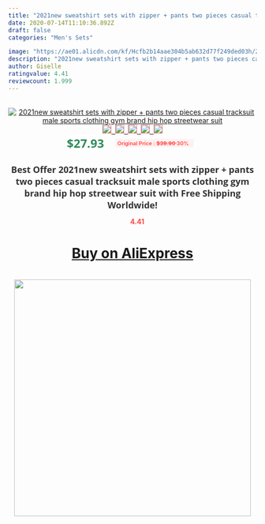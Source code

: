 ```yaml
---
title: "2021new sweatshirt sets with zipper + pants two pieces casual tracksuit male sports clothing gym brand hip hop streetwear suit"
date: 2020-07-14T11:10:36.892Z
draft: false
categories: "Men's Sets"

image: "https://ae01.alicdn.com/kf/Hcfb2b14aae304b5ab632d77f249ded03h/2021new-sweatshirt-sets-with-zipper-pants-two-pieces-casual-tracksuit-male-sports-clothing-gym-brand-hip.jpg"
description: "2021new sweatshirt sets with zipper + pants two pieces casual tracksuit male sports clothing gym brand hip hop streetwear suit"
author: Giselle
ratingvalue: 4.41
reviewcount: 1.999
---
```

<br>
<div style="text-align: center;">
<a href="https://s.click.aliexpress.com/e/_9ydljn" target="_blank" rel="nofollow noopener noreferrer"><img alt="2021new sweatshirt sets with zipper + pants two pieces casual tracksuit male sports clothing gym brand hip hop streetwear suit" class="magnifier-image" src="https://ae01.alicdn.com/kf/Hcfb2b14aae304b5ab632d77f249ded03h/2021new-sweatshirt-sets-with-zipper-pants-two-pieces-casual-tracksuit-male-sports-clothing-gym-brand-hip.jpg_640x640.jpg">
<br>
<img style="border:1px solid salmon" src="https://ae01.alicdn.com/kf/Hcfb2b14aae304b5ab632d77f249ded03h/2021new-sweatshirt-sets-with-zipper-pants-two-pieces-casual-tracksuit-male-sports-clothing-gym-brand-hip.jpg_120x120.jpg">&nbsp;&nbsp;<img style="border:1px solid salmon" src="https://ae01.alicdn.com/kf/H5605d13074094ec8ac7ec09a911c9ce9x/2021new-sweatshirt-sets-with-zipper-pants-two-pieces-casual-tracksuit-male-sports-clothing-gym-brand-hip.jpg_120x120.jpg">&nbsp;&nbsp;<img style="border:1px solid salmon" src="https://ae01.alicdn.com/kf/Hfc45207229bf4994bc62cd117a4c1309m/2021new-sweatshirt-sets-with-zipper-pants-two-pieces-casual-tracksuit-male-sports-clothing-gym-brand-hip.jpg_120x120.jpg">&nbsp;&nbsp;<img style="border:1px solid salmon" src="https://ae01.alicdn.com/kf/H99211899b85f43d5a48b51de3b05a3ddX/2021new-sweatshirt-sets-with-zipper-pants-two-pieces-casual-tracksuit-male-sports-clothing-gym-brand-hip.jpg_120x120.jpg">&nbsp;&nbsp;<img style="border:1px solid salmon" src="https://ae01.alicdn.com/kf/H38960089c4174618aa83e08bf4924b40u/2021new-sweatshirt-sets-with-zipper-pants-two-pieces-casual-tracksuit-male-sports-clothing-gym-brand-hip.jpg_120x120.jpg"></a></div><br0>
<div style="text-align: center;"><span style="background-color: white; border: 0px; box-sizing: border-box; color: seagreen; display: inline-block; font-family: &quot;open sans&quot; , &quot;arial&quot; , &quot;helvetica&quot; , sans-serif , &quot;heiti&quot;; font-size: 24px; font-stretch: inherit; font-weight: 700; line-height: inherit; margin: 0px 10px 0px 0px; padding: 0px; vertical-align: middle;">$27.93 </span>
<span style="background: rgb(255 , 241 , 241); border-radius: 3px; border: 0px; box-sizing: border-box; color: #ff4747; display: inline-block; font-family: inherit; font-size: 12px; font-stretch: inherit; font-style: inherit; font-variant: inherit; font-weight: 600; line-height: inherit; margin: 0px; padding: 2px 5px; transform: scale(0.9); vertical-align: middle;">Original Price : <b style="text-decoration: line-through;">$39.90 </b> 30%&nbsp;&nbsp;</span></div>
<h1 style="color: #333333; display: inline-block; font-family: &quot;open sans&quot; , &quot;arial&quot; , &quot;helvetica&quot; , sans-serif , &quot;heiti&quot;; font-size: 18px; font-stretch: inherit; font-weight: 700; text-align: center;">Best Offer 2021new sweatshirt sets with zipper + pants two pieces casual tracksuit male sports clothing gym brand hip hop streetwear suit with Free Shipping Worldwide!</h1>
<div style="color: #ff4747; text-align: center;">
<img src="https://4.bp.blogspot.com/-M0ZcTcb-5uY/XleCXlxnR4I/AAAAAAAAAEc/OrjgMkXV1oMQFaCRZj5HQwOCBcu3w1FegCPcBGAYYCw/s1600/star.png" style="height: 15px;">&nbsp;<b>4.41</b></div>
<div class="button_cont" align="center"><a class="buynow_a" href="https://s.click.aliexpress.com/e/_9ydljn" target="_blank" rel="nofollow noopener noreferrer"><H1>Buy on AliExpress</H1></a></div><br>
<div class="separator" style="clear: both; text-align: center;">
<img src="https://lh3.googleusercontent.com/-pTy5HemUv9M/XlePHvY0dAI/AAAAAAAAAE4/0nX5iRUoIWY8eMW9Dpxeirr157OZliDIgCLcBGAsYHQ/s1600/badge.gif" width="480">
</div>
